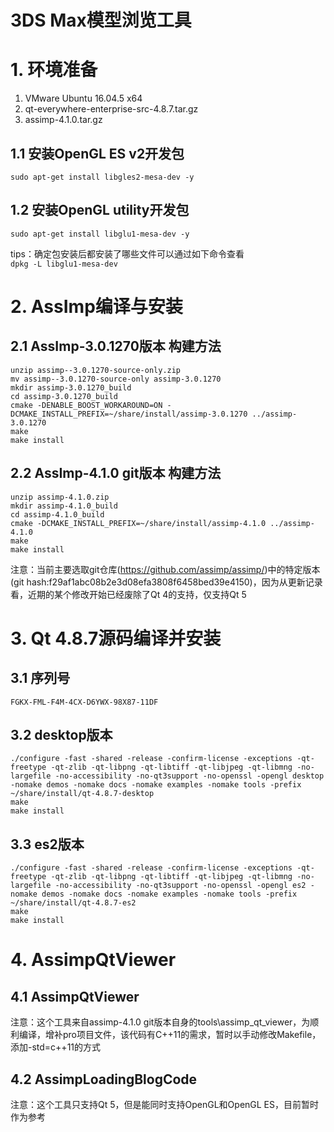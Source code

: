 # 3DS Max模型浏览工具

# 1. 环境准备
1. VMware Ubuntu 16.04.5 x64
2. qt-everywhere-enterprise-src-4.8.7.tar.gz
3. assimp-4.1.0.tar.gz

## 1.1 安装OpenGL ES v2开发包
`sudo apt-get install libgles2-mesa-dev -y`

## 1.2 安装OpenGL utility开发包
`sudo apt-get install libglu1-mesa-dev -y`

tips：确定包安装后都安装了哪些文件可以通过如下命令查看<br>
`dpkg -L libglu1-mesa-dev`


# 2. AssImp编译与安装
## 2.1 AssImp-3.0.1270版本 构建方法
`unzip assimp--3.0.1270-source-only.zip`<br>
`mv assimp--3.0.1270-source-only assimp-3.0.1270`<br>
`mkdir assimp-3.0.1270_build`<br>
`cd assimp-3.0.1270_build`<br>
`cmake -DENABLE_BOOST_WORKAROUND=ON -DCMAKE_INSTALL_PREFIX=~/share/install/assimp-3.0.1270 ../assimp-3.0.1270`<br>
`make`<br>
`make install`<br>
	

## 2.2 AssImp-4.1.0 git版本 构建方法
```
unzip assimp-4.1.0.zip
mkdir assimp-4.1.0_build
cd assimp-4.1.0_build
cmake -DCMAKE_INSTALL_PREFIX=~/share/install/assimp-4.1.0 ../assimp-4.1.0
make
make install
```

注意：当前主要选取git仓库(https://github.com/assimp/assimp/)中的特定版本(git hash:f29af1abc08b2e3d08efa3808f6458bed39e4150)，因为从更新记录看，近期的某个修改开始已经废除了Qt 4的支持，仅支持Qt 5

# 3. Qt 4.8.7源码编译并安装
## 3.1 序列号
```
FGKX-FML-F4M-4CX-D6YWX-98X87-11DF
```

## 3.2 desktop版本
```
./configure -fast -shared -release -confirm-license -exceptions -qt-freetype -qt-zlib -qt-libpng -qt-libtiff -qt-libjpeg -qt-libmng -no-largefile -no-accessibility -no-qt3support -no-openssl -opengl desktop -nomake demos -nomake docs -nomake examples -nomake tools -prefix ~/share/install/qt-4.8.7-desktop
make
make install
```

## 3.3 es2版本
```
./configure -fast -shared -release -confirm-license -exceptions -qt-freetype -qt-zlib -qt-libpng -qt-libtiff -qt-libjpeg -qt-libmng -no-largefile -no-accessibility -no-qt3support -no-openssl -opengl es2 -nomake demos -nomake docs -nomake examples -nomake tools -prefix ~/share/install/qt-4.8.7-es2
make
make install
```

# 4. AssimpQtViewer

## 4.1 AssimpQtViewer
注意：这个工具来自assimp-4.1.0 git版本自身的tools\assimp_qt_viewer，为顺利编译，增补pro项目文件，该代码有C++11的需求，暂时以手动修改Makefile，添加-std=c++11的方式

## 4.2 AssimpLoadingBlogCode
注意：这个工具只支持Qt 5，但是能同时支持OpenGL和OpenGL ES，目前暂时作为参考
